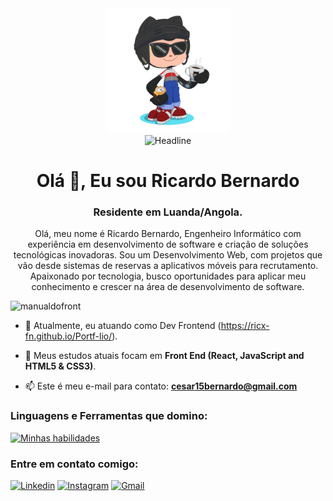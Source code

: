 <div align=center>
    <img src="https://raw.githubusercontent.com/AhmedFathyDev/AhmedFathyDev/main/GitHub.png" alt="GitHub Octocat Drinking a Cup of Coffee" height="200">
</div>
<div align=center>
    <img src="https://readme-typing-svg.herokuapp.com?color=%236FDA44&size=32&center=true&vCenter=true&width=600&height=50&lines=Front-End+Engineer;Engenharia+Médio+Informático;" alt="Headline" />
</div>

<h1 align="center">Olá 👋, Eu sou Ricardo Bernardo</h1>
<h3 align="center">Residente em Luanda/Angola.</h3>
<p align="center">Olá, meu nome é Ricardo Bernardo, Engenheiro Informático com experiência em desenvolvimento de software e criação de soluções tecnológicas inovadoras. Sou um Desenvolvimento Web, com projetos que vão desde sistemas de reservas a aplicativos móveis para recrutamento. Apaixonado por tecnologia, busco oportunidades para aplicar meu conhecimento e crescer na área de desenvolvimento de software.</p>

<p align="left"> <img src="https://komarev.com/ghpvc/?username=RICX-FN&label=Visualizações%20no%20perfil&color=0e75b6&style=flat" alt="manualdofront" /> </p>

- 🔭 Atualmente, eu atuando como Dev Frontend (https://ricx-fn.github.io/Portf-lio/).

- 🌱 Meus estudos atuais focam em **Front End (React, JavaScript and HTML5 & CSS3)**.

- 📫 Este é meu e-mail para contato: **cesar15bernardo@gmail.com**


<h3 align="left">Linguagens e Ferramentas que domino:</h3>

[![Minhas habilidades](https://skillicons.dev/icons?i=js,html,css,react)]()



<h3 align="left">Entre em contato comigo:</h3>

[![Linkedin](https://skillicons.dev/icons?i=linkedin)](https://www.linkedin.com/in/ricardo-bernardo-024a58301/)
[![Instagram](https://skillicons.dev/icons?i=instagram)](https://www.instagram.com/ricx_f.n/)
[![Gmail](https://skillicons.dev/icons?i=gmail)](mailto:cesar15bernardo@gmail.com)
